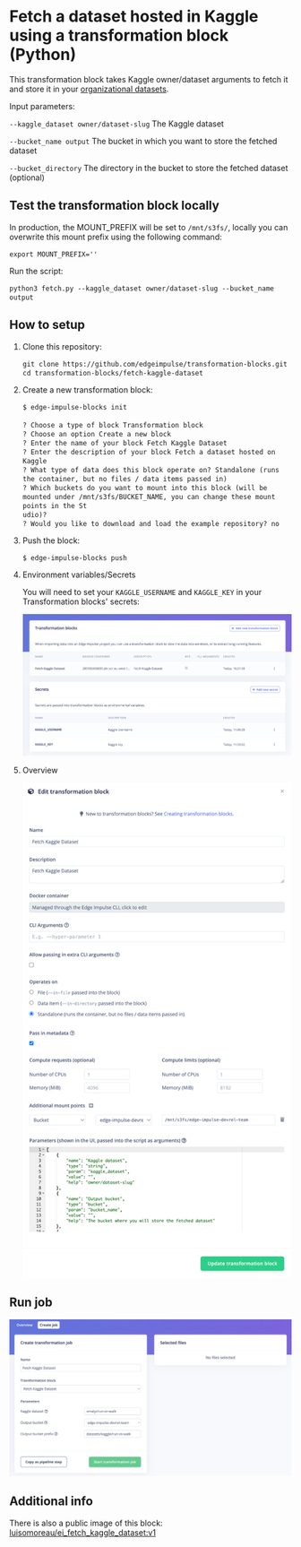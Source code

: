 # Fetch a dataset hosted in Kaggle using a transformation block (Python)

This transformation block takes Kaggle owner/dataset arguments to fetch it and store it in your [organizational datasets](https://docs.edgeimpulse.com/docs/edge-impulse-studio/organizations/data).

Input parameters:

`--kaggle_dataset owner/dataset-slug` The Kaggle dataset

`--bucket_name output` The bucket in which you want to store the fetched dataset

`--bucket_directory` The directory in the bucket to store the fetched dataset (optional)

## Test the transformation block locally

In production, the MOUNT_PREFIX will be set to `/mnt/s3fs/`, locally you can overwrite this mount prefix using the following command:

```
export MOUNT_PREFIX=''
```

Run the script:
```
python3 fetch.py --kaggle_dataset owner/dataset-slug --bucket_name output
```

## How to setup

1. Clone this repository:

    ```
    git clone https://github.com/edgeimpulse/transformation-blocks.git
    cd transformation-blocks/fetch-kaggle-dataset
    ```

2. Create a new transformation block:

    ```
    $ edge-impulse-blocks init

    ? Choose a type of block Transformation block
    ? Choose an option Create a new block
    ? Enter the name of your block Fetch Kaggle Dataset
    ? Enter the description of your block Fetch a dataset hosted on Kaggle
    ? What type of data does this block operate on? Standalone (runs the container, but no files / data items passed in)
    ? Which buckets do you want to mount into this block (will be mounted under /mnt/s3fs/BUCKET_NAME, you can change these mount points in the St
    udio)?
    ? Would you like to download and load the example repository? no
    ```

3. Push the block:

    ```
    $ edge-impulse-blocks push
    ```

4. Environment variables/Secrets

    You will need to set your `KAGGLE_USERNAME` and `KAGGLE_KEY` in your Transformation blocks' secrets:

    ![Transformation block overview](/assets/fetch-kaggle-dataset/transformation-blocks-overview.png)

5. Overview

    ![Block overview](/assets/fetch-kaggle-dataset/fetch-kaggle-dataset-transformation-overview.png)

## Run job

![Create the job](/assets/fetch-kaggle-dataset/create-transformation-job.png)

## Additional info

There is also a public image of this block: [luisomoreau/ei_fetch_kaggle_dataset:v1](https://hub.docker.com/r/luisomoreau/ei_fetch_kaggle_dataset)